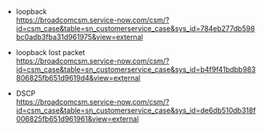 * loopback  
 https://broadcomcsm.service-now.com/csm/?id=csm_case&table=sn_customerservice_case&sys_id=784eb277db598bc0adb3fba31d961975&view=external

* loopback lost packet   
 https://broadcomcsm.service-now.com/csm/?id=csm_case&table=sn_customerservice_case&sys_id=b4f9f41bdbb983806825fb651d9619d4&view=external

* DSCP  
 https://broadcomcsm.service-now.com/csm/?id=csm_case&table=sn_customerservice_case&sys_id=de6db510db318f006825fb651d961961&view=external